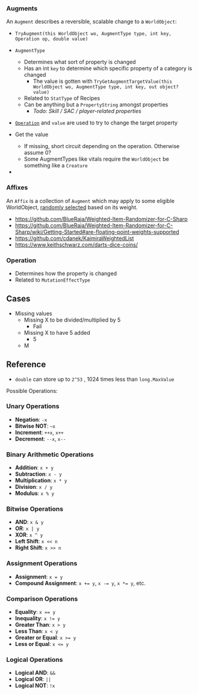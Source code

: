 

### Augments

An `Augment` describes a reversible, scalable change to a `WorldObject`:

* `TryAugment(this WorldObject wo, AugmentType type, int key, Operation op, double value)`
* `AugmentType`
  * Determines what sort of property is changed
  * Has an int `key` to determine which specific property of a category is changed
    * The value is gotten with `TryGetAugmentTargetValue(this WorldObject wo, AugmentType type, int key, out object? value)` 
  * Related to `StatType` of Recipes
  * Can be anything but a `PropertyString` amongst properties
    * *Todo: Skill / SAC / player-related properties*
* [`Operation`](#Operation) and `value`  are used to try to change the target property







* Get the value
  * If missing, short circuit depending on the operation.  Otherwise assume 0?
  * Some AugmentTypes like vitals require the `WorldObject` be something like a `Creature`
* 



### Affixes 

An `Affix` is a collection of `Augment` which may apply to some eligible WorldObject, [randomly selected](https://github.com/cdanek/KaimiraWeightedList) based on its weight.







* https://github.com/BlueRaja/Weighted-Item-Randomizer-for-C-Sharp
* https://github.com/BlueRaja/Weighted-Item-Randomizer-for-C-Sharp/wiki/Getting-Started#are-floating-point-weights-supported
* https://github.com/cdanek/KaimiraWeightedList
* https://www.keithschwarz.com/darts-dice-coins/





### Operation

* Determines how the property is changed
* Related to `MutationEffectType`



## Cases

* Missing values
  * Missing X to be divided/multiplied by 5
    * Fail
  * Missing X to have 5 added
    * 5
  * M







## Reference

* `double` can store up to `2^53` , 1024 times less than `long.MaxValue`



Possible Operations:

### **Unary Operations**

- **Negation**: `-x`
- **Bitwise NOT**: `~x`
- **Increment**: `++x`, `x++`
- **Decrement**: `--x`, `x--`

### **Binary Arithmetic Operations**

- **Addition**: `x + y`
- **Subtraction**: `x - y`
- **Multiplication**: `x * y`
- **Division**: `x / y`
- **Modulus**: `x % y`

### **Bitwise Operations**

- **AND**: `x & y`
- **OR**: `x | y`
- **XOR**: `x ^ y`
- **Left Shift**: `x << n`
- **Right Shift**: `x >> n`

### **Assignment Operations**

- **Assignment**: `x = y`
- **Compound Assignment**: `x += y`, `x -= y`, `x *= y`, etc.

### **Comparison Operations**

- **Equality**: `x == y`
- **Inequality**: `x != y`
- **Greater Than**: `x > y`
- **Less Than**: `x < y`
- **Greater or Equal**: `x >= y`
- **Less or Equal**: `x <= y`

### **Logical Operations**

- **Logical AND**: `&&`
- **Logical OR**: `||`
- **Logical NOT**: `!x`
